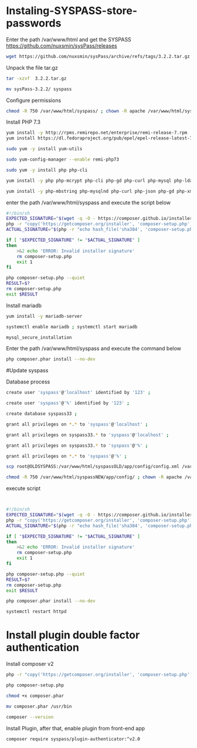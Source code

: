 # Instaling-SYSPASS-store-passwords


Enter the path /var/www/html and get the SYSPASS https://github.com/nuxsmin/sysPass/releases
```bash
wget https://github.com/nuxsmin/sysPass/archive/refs/tags/3.2.2.tar.gz
```

Unpack the file tar.gz
```bash
tar -xzvf  3.2.2.tar.gz
```

```bash
mv sysPass-3.2.2/ syspass
```

Configure permissions
```bash
chmod -R 750 /var/www/html/syspass/ ; chown -R apache /var/www/html/syspass
```

Install PHP 7.3

```bash
yum install -y http://rpms.remirepo.net/enterprise/remi-release-7.rpm
yum install https://dl.fedoraproject.org/pub/epel/epel-release-latest-7.noarch.rpm
```


```bash
sudo yum -y install yum-utils
```


```bash
sudo yum-config-manager --enable remi-php73
```

```bash
sudo yum -y install php php-cli
```
```bash
yum install -y php php-mcrypt php-cli php-gd php-curl php-mysql php-ldap php-zip php-fileinfo 
```

```bash
yum install -y php-mbstring php-mysqlnd php-curl php-json php-gd php-xml php-mbstring php-intl php-readline php-ldap php-mcrypt unzip wget
```

enter the path /var/www/html/syspass and execute the script below

```bash
#!/bin/sh
EXPECTED_SIGNATURE="$(wget -q -O - https://composer.github.io/installer.sig)"
php -r "copy('https://getcomposer.org/installer', 'composer-setup.php');"
ACTUAL_SIGNATURE="$(php -r "echo hash_file('sha384', 'composer-setup.php');")"

if [ "$EXPECTED_SIGNATURE" != "$ACTUAL_SIGNATURE" ]
then
    >&2 echo 'ERROR: Invalid installer signature'
    rm composer-setup.php
    exit 1
fi

php composer-setup.php --quiet
RESULT=$?
rm composer-setup.php
exit $RESULT


```


Install mariadb


```bash
yum install -y mariadb-server
```

```bash
systemctl enable mariadb ; systemctl start mariadb
```


```bash
mysql_secure_installation
```

Enter the path /var/www/html/syspass and execute the command below

```bash
php composer.phar install --no-dev
```



#Update syspass

Database process

```bash
create user 'syspass'@'localhost' identified by '123' ;
```

```bash
create user 'syspass'@'%' identified by '123' ;
```

```bash
create database syspass33 ;
```

```bash
grant all privileges on *.* to 'syspass'@'localhost' ;
```

```bash
grant all privileges on syspass33.* to 'syspass'@'localhost' ;
```

```bash
grant all privileges on syspass33.* to 'syspass'@'%' ;
```

```bash
grant all privileges on *.* to 'syspass'@'%' ;
```

```bash
scp root@OLDSYSPASS:/var/www/html/syspassOLD/app/config/config.xml /var/www/html/syspassNEW/app/config/
```

```bash
chmod -R 750 /var/www/html/syspassNEW/app/config/ ; chown -R apache /var/www/html/syspassNEW/app/config/
```
execute script

```bash


#!/bin/sh
EXPECTED_SIGNATURE="$(wget -q -O - https://composer.github.io/installer.sig)"
php -r "copy('https://getcomposer.org/installer', 'composer-setup.php');"
ACTUAL_SIGNATURE="$(php -r "echo hash_file('sha384', 'composer-setup.php');")"

if [ "$EXPECTED_SIGNATURE" != "$ACTUAL_SIGNATURE" ]
then
    >&2 echo 'ERROR: Invalid installer signature'
    rm composer-setup.php
    exit 1
fi

php composer-setup.php --quiet
RESULT=$?
rm composer-setup.php
exit $RESULT

```

```bash
php composer.phar install --no-dev
```

```bash
systemctl restart httpd

```

# Install plugin double factor authentication

Install composer v2

```bash
php -r "copy('https://getcomposer.org/installer', 'composer-setup.php');"
```
```bash
php composer-setup.php

```
```bash
chmod +x composer.phar
```
```bash
mv composer.phar /usr/bin
```
```bash
composer --version
```
Install Plugin, after that, enable plugin from front-end app
```bash
composer require syspass/plugin-authenticator:^v2.0
```










